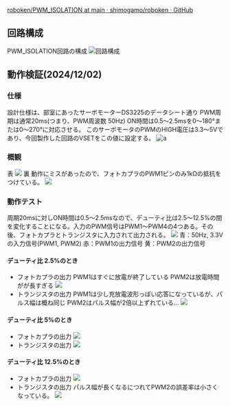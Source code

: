 [roboken/PWM\_ISOLATION at main · shimogamo/roboken · GitHub](https://github.com/shimogamo/roboken/tree/main/PWM_ISOLATION)

## 回路構成
PWM_ISOLATION回路の構成
![回路構成](attachments/Block_Diagram.png)

## 動作検証(2024/12/02)
### 仕様
設計仕様は、部室にあったサーボモーターDS3225のデータシート通り
PWM周期は通常20ms(つまり、PWM周波数 50Hz)
ON時間は0.5～2.5msを0～180°または0～270°に対応させる。
このサーボモータのPWMのHIGH電圧は3.3～5Vであり、今回製作した回路のVSETをこの値に設定する。
![a](attachments/20241202150403.png)
### 概観
表
![](attachments/20241202151327.png)
裏
動作にミスがあったので、フォトカプラのPWM1ピンのみ1kΩの抵抗をつけている。
![](attachments/20241202151345.png)
### 動作テスト
周期20msに対しON時間は0.5～2.5msなので、デューティ比は2.5～12.5%の間を変化することになる。入力のPWM信号はPWM1～PWM4の4つある。その後、フォトカプラとトランジスタに入力されて出力される。
![](attachments/20241202214615.png)
青：50Hz, 3.3Vの入力信号(PWM1, PWM2)
赤：PWM1の出力信号
黄：PWM2の出力信号


#### デューティ比 2.5%のとき
-  フォトカプラの出力
PWM1はすぐに放電が終了している
PWM2は放電時間がが長すぎる
![](attachments/20241202155415.png)
- トランジスタの出力
PWM1は少し充放電波形っぽい応答になっているが、パルス幅は概ね同じ
PWM2はパルス幅が2倍以上ずれている...
![](attachments/20241202152222.png)
####  デューティ比 5%のとき
- フォトカプラの出力
![](attachments/20241202155452.png)
- トランジスタの出力
![](attachments/20241202152303.png)
#### デューティ比 12.5%のとき
-  フォトカプラの出力
![](attachments/20241202155605.png)
- トランジスタの出力
パルス幅が長くなるにつれてPWM2の誤差率は小さくなっている。
![](attachments/20241202152503.png)
